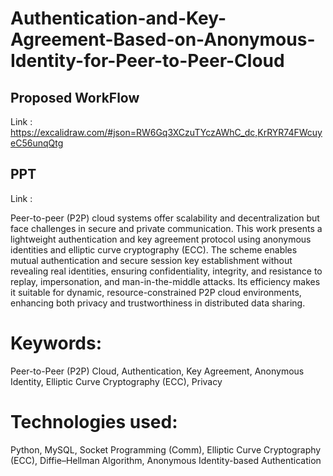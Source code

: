 # Authentication-and-Key-Agreement-Based-on-Anonymous-Identity-for-Peer-to-Peer-Cloud

## Proposed WorkFlow
Link : https://excalidraw.com/#json=RW6Gq3XCzuTYczAWhC_dc,KrRYR74FWcuyeC56unqQtg

## PPT
Link :

Peer-to-peer (P2P) cloud systems offer scalability and decentralization but face
challenges in secure and private communication. This work presents a
lightweight authentication and key agreement protocol using anonymous
identities and elliptic curve cryptography (ECC). The scheme enables mutual
authentication and secure session key establishment without revealing real
identities, ensuring confidentiality, integrity, and resistance to replay,
impersonation, and man-in-the-middle attacks. Its efficiency makes it suitable
for dynamic, resource-constrained P2P cloud environments, enhancing both
privacy and trustworthiness in distributed data sharing.

# Keywords:
Peer-to-Peer (P2P) Cloud, Authentication, Key Agreement, Anonymous
Identity, Elliptic Curve Cryptography (ECC), Privacy

# Technologies used:
Python, MySQL, Socket Programming (Comm), Elliptic Curve Cryptography
(ECC), Diffie–Hellman Algorithm, Anonymous Identity-based Authentication
